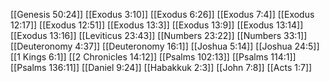 [[Genesis 50:24]]
[[Exodus 3:10]]
[[Exodus 6:26]]
[[Exodus 7:4]]
[[Exodus 12:17]]
[[Exodus 12:51]]
[[Exodus 13:3]]
[[Exodus 13:9]]
[[Exodus 13:14]]
[[Exodus 13:16]]
[[Leviticus 23:43]]
[[Numbers 23:22]]
[[Numbers 33:1]]
[[Deuteronomy 4:37]]
[[Deuteronomy 16:1]]
[[Joshua 5:14]]
[[Joshua 24:5]]
[[1 Kings 6:1]]
[[2 Chronicles 14:12]]
[[Psalms 102:13]]
[[Psalms 114:1]]
[[Psalms 136:11]]
[[Daniel 9:24]]
[[Habakkuk 2:3]]
[[John 7:8]]
[[Acts 1:7]]

